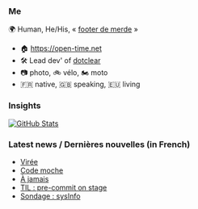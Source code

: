 ### Me

🌍 Human, He/His, « [footer de merde](https://open-time.net/post/2013/07/17/La-veritable-histoire-du-Footer-de-merde-) » 
* 🏠 https://open-time.net 
* 🛠️ Lead dev' of [dotclear](https://git.dotclear.org/dev/dotclear)
* 📷 photo, 🚲 vélo, 🏍️ moto 
* 🇫🇷 native, 🇬🇧 speaking, 🇪🇺 living

### Insights

[![GitHub Stats](https://github-readme-stats-sigma-five.vercel.app/api?username=franck-paul)](https://github.com/franck-paul)

### Latest news / Dernières nouvelles (in French)

<!-- BLOG-POST-LIST:START -->
- [Virée](https://open-time.net/post/2025/03/17/Viree)
- [Code moche](https://open-time.net/post/2025/03/16/Code-moche)
- [À jamais](https://open-time.net/post/2025/03/15/A-jamais)
- [TIL : pre-commit on stage](https://open-time.net/post/2025/03/14/TIL-%3A-pre-commit-on-stage)
- [Sondage : sysInfo](https://open-time.net/post/2025/03/13/Sondage-%3A-sysInfo)
<!-- BLOG-POST-LIST:END -->

